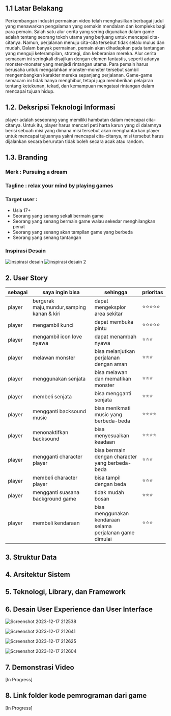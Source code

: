 ## 1.1 Latar Belakang

Perkembangan industri permainan video telah menghasilkan berbagai judul yang menawarkan pengalaman yang semakin mendalam dan kompleks bagi para pemain. Salah satu alur cerita yang sering digunakan dalam game adalah tentang seorang tokoh utama yang berjuang untuk mencapai cita-citanya. Namun, perjalanan menuju cita-cita tersebut tidak selalu mulus dan mudah. Dalam banyak permainan, pemain akan dihadapkan pada tantangan yang menguji keterampilan, strategi, dan keberanian mereka. Alur cerita semacam ini seringkali disajikan dengan elemen fantastis, seperti adanya monster-monster yang menjadi rintangan utama. Para pemain harus berusaha untuk mengalahkan monster-monster tersebut sambil mengembangkan karakter mereka sepanjang perjalanan. Game-game semacam ini tidak hanya menghibur, tetapi juga memberikan pelajaran tentang ketekunan, tekad, dan kemampuan mengatasi rintangan dalam mencapai tujuan hidup.

## 1.2. Deksripsi Teknologi Informasi

player adalah seseorang yang memiliki hambatan dalam mencapai cita-citanya. Untuk itu, player harus mencari peti harta karun yang di dalamnya berisi sebuah misi yang dimana misi tersebut akan menghantarkan player untuk mencapai tujuannya yakni mencapai cita-citanya, misi tersebut harus dijalankan secara berurutan tidak boleh secara acak atau random.

## 1.3. Branding

### Merk : Pursuing a dream

### Tagline : relax your mind by playing games

### Target user :
- Usia 17+
- Seorang yang senang sekali bermain game
- Seorang yang senang bermain game walau sekedar menghilangkan penat
- Seorang yang senang akan tampilan game yang berbeda
- Seorang yang senang tantangan

### Inspirasi Desain
![inspirasi desain](https://github.com/fatmaar/job-interview-pdp.md/assets/144698418/b7be2cb3-a24e-48a8-b1df-ac90b59d162a)
![inspirasi desain 2](https://github.com/fatmaar/job-interview-pdp.md/assets/144698418/7de0bda6-ffee-4887-9fe0-842db74b9ff4)


## 2. User Story

sebagai | saya ingin bisa | sehingga | prioritas
---|---|---|---
player | bergerak maju,mundur,samping kanan & kiri | dapat mengeksplor area sekitar | ⭐⭐⭐⭐⭐
player | mengambil kunci | dapat membuka pintu | ⭐⭐⭐⭐⭐
player | mengambil icon love nyawa | dapat menambah nyawa | ⭐⭐⭐
player | melawan monster | bisa melanjutkan perjalanan dengan aman | ⭐⭐⭐
player | menggunakan senjata | bisa melawan dan mematikan monster | ⭐⭐⭐
player | membeli senjata | bisa mengganti senjata | ⭐⭐⭐
player | mengganti backsound music | bisa menikmati music yang berbeda-beda | ⭐⭐⭐⭐
player | menonaktifkan backsound | bisa menyesuaikan keadaan | ⭐⭐⭐⭐
player | mengganti character player | bisa bermain dengan character yang berbeda-beda | ⭐⭐⭐
player | membeli character player | bisa tampil dengan beda | ⭐⭐⭐
player | mengganti suasana background game | tidak mudah bosan | ⭐⭐⭐
player | membeli kendaraan | bisa menggunakan kendaraan selama perjalanan game dimulai | ⭐⭐⭐


## 3. Struktur Data


## 4. Arsitektur Sistem


## 5. Teknologi, Library, dan Framework


## 6. Desain User Experience dan User Interface
![Screenshot 2023-12-17 212538](https://github.com/fatmaar/job-interview-pdp.md/assets/144698418/cbad68c3-e8c3-49d8-96dd-ccb0f31f4f35)

![Screenshot 2023-12-17 212641](https://github.com/fatmaar/job-interview-pdp.md/assets/144698418/685d62c9-b19d-4630-ad91-24568b8fdfda)

![Screenshot 2023-12-17 212625](https://github.com/fatmaar/job-interview-pdp.md/assets/144698418/5f023c4b-48ac-4e9e-9340-34450a81663d)

![Screenshot 2023-12-17 212604](https://github.com/fatmaar/job-interview-pdp.md/assets/144698418/da19769f-21e8-4b50-9b1c-8a3b760e898c)


## 7. Demonstrasi Video
[In Progress]

## 8. Link folder kode pemrograman dari game

[In Progress]

